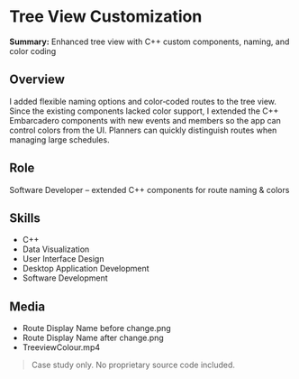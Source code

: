 # Tree View Customization

**Summary:** Enhanced tree view with C++ custom components, naming, and color coding

## Overview
I added flexible naming options and color‑coded routes to the tree view. Since the existing components lacked color support, I extended the C++ Embarcadero components with new events and members so the app can control colors from the UI. Planners can quickly distinguish routes when managing large schedules.

## Role
Software Developer – extended C++ components for route naming & colors

## Skills
- C++
- Data Visualization
- User Interface Design
- Desktop Application Development
- Software Development

## Media
- Route Display Name before change.png
- Route Display Name after change.png
- TreeviewColour.mp4


> Case study only. No proprietary source code included.
